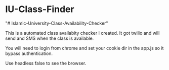# IU-Class-Finder
"# Islamic-University-Class-Availability-Checker" 

This is a automated class availabity checker I created. It got twilio and will send and SMS when the class is available.

You will need to login from chrome and set your cookie dir in the app.js so it bypass authentication.

Use headless false to see the browser.
